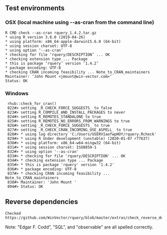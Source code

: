 

## Test environments

### OSX (local machine using --as-cran from the command line)

    R CMD check --as-cran rquery_1.4.2.tar.gz
    * using R version 3.6.0 (2019-04-26)
    * using platform: x86_64-apple-darwin15.6.0 (64-bit)
    * using session charset: UTF-8
    * using option ‘--as-cran’
    * checking for file ‘rquery/DESCRIPTION’ ... OK
    * checking extension type ... Package
    * this is package ‘rquery’ version ‘1.4.2’
    * package encoding: UTF-8
    * checking CRAN incoming feasibility ... Note_to_CRAN_maintainers
    Maintainer: ‘John Mount <jmount@win-vector.com>’
    Status: OK
    
### Windows

     rhub::check_for_cran()
     822#> setting _R_CHECK_FORCE_SUGGESTS_ to false
     823#> setting R_COMPILE_AND_INSTALL_PACKAGES to never
     824#> setting R_REMOTES_STANDALONE to true
     825#> setting R_REMOTES_NO_ERRORS_FROM_WARNINGS to true
     826#> setting _R_CHECK_FORCE_SUGGESTS_ to true
     827#> setting _R_CHECK_CRAN_INCOMING_USE_ASPELL_ to true
     828#> * using log directory 'C:/Users/USERVIaofwpHOY/rquery.Rcheck'
     829#> * using R Under development (unstable) (2020-01-07 r77637)
     830#> * using platform: x86_64-w64-mingw32 (64-bit)
     831#> * using session charset: ISO8859-1
     832#> * using option '--as-cran'
     833#> * checking for file 'rquery/DESCRIPTION' ... OK
     834#> * checking extension type ... Package
     835#> * this is package 'rquery' version '1.4.2'
     836#> * package encoding: UTF-8
     837#> * checking CRAN incoming feasibility ... Note_to_CRAN_maintainers
     838#> Maintainer: 'John Mount '
     894#> Status: OK

## Reverse dependencies

    Checked https://github.com/WinVector/rquery/blob/master/extras/check_reverse_dependencies.md

Note: "Edgar F. Codd", "SQL", and "observable" are all spelled correctly.
